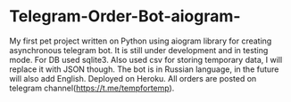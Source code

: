 # Telegram-Order-Bot-aiogram-
My first pet project written on Python using aiogram library for creating asynchronous telegram bot. It is still under development and in testing mode.
For DB used sqlite3. Also used csv for storing temporary data, I will replace it with JSON though. The bot is in Russian language, in the future will also add English.
Deployed on Heroku. All orders are posted on telegram channel(https://t.me/tempfortemp).
